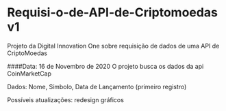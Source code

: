 # Requisi-o-de-API-de-Criptomoedas v1
Projeto da Digital Innovation One sobre requisição de dados de uma API de CriptoMoedas

####Data: 16 de Novembro de 2020
O projeto busca os dados da api CoinMarketCap

Dados: 
Nome, 
Símbolo,
Data de Lançamento (primeiro registro)

Possíveis atualizações:
redesign
gráficos
